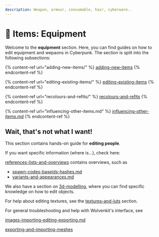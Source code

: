 ```yaml
---
description: Weapon, armour, consumable, hair, cyberware..
---
```


# 👕 Items: Equipment

Welcome to the **equipment** section. Here, you can find guides on how to edit equipment and wepaons in Cyberpunk. The section is split into the following subsections:



{% content-ref url="adding-new-items/" %}
[adding-new-items](adding-new-items/)
{% endcontent-ref %}

{% content-ref url="editing-existing-items/" %}
[editing-existing-items](editing-existing-items/)
{% endcontent-ref %}

{% content-ref url="recolours-and-refits/" %}
[recolours-and-refits](recolours-and-refits/)
{% endcontent-ref %}

{% content-ref url="influencing-other-items.md" %}
[influencing-other-items.md](influencing-other-items.md)
{% endcontent-ref %}

## Wait, that's not what I want!

This section contains hands-on guide for **editing people**.&#x20;

If you want specific information (where is...), check here:&#x20;

[references-lists-and-overviews](../../references-lists-and-overviews/ "mention") contains overviews, such as

* [spawn-codes-baseids-hashes.md](../../references-lists-and-overviews/equipment/spawn-codes-baseids-hashes.md "mention")
* [variants-and-appearances.md](../../references-lists-and-overviews/equipment/variants-and-appearances.md "mention")

We also have a section on [3d-modelling](../../3d-modelling/ "mention"), where you can find specific knowledge on how to edit objects.

For help about editing textures, see the [textures-and-luts](../textures-and-luts/ "mention") section.

For general troubleshooting and help with Wolvenkit's interface, see

[images-importing-editing-exporting.md](../../textures/images-importing-editing-exporting.md "mention")

[exporting-and-importing-meshes](../../3d-modelling/exporting-and-importing-meshes/ "mention")

